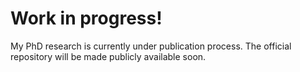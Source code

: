 # Work in progress!

My PhD research is currently under publication process. The official repository will be made publicly available soon.
